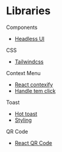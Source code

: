 # Libraries

Components

* [Headless UI](https://headlessui.com/)

CSS 

* [Tailwindcss](https://tailwindcss.com/docs)

Context Menu

* [React contexify](https://github.com/fkhadra/react-contexify)
* [Handle tem click](https://fkhadra.github.io/react-contexify/handle-item-click)

Toast
* [Hot toast](https://react-hot-toast.com/)
* [Styling](https://react-hot-toast.com/docs/styling)

QR Code
* [React QR Code](https://www.npmjs.com/package/react-qr-code)
